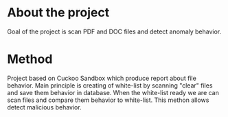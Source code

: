 # About the project
Goal of the project is scan PDF and DOC files and detect anomaly behavior.

# Method
Project based on Cuckoo Sandbox which produce report about file behavior. Main principle is creating of white-list by scanning "clear" files and save them behavior in database. When the white-list ready we are can scan files and compare them behavior to white-list. This methon allows detect malicious behavior.
